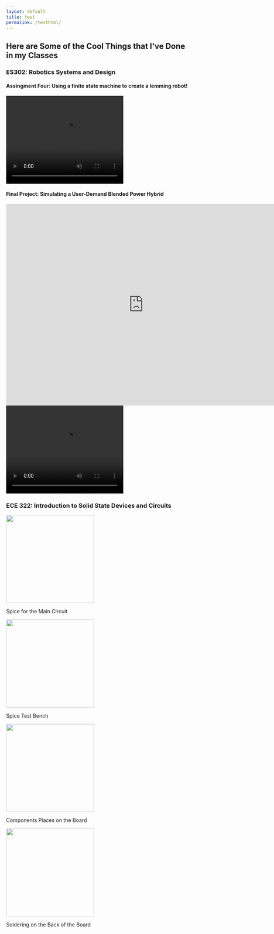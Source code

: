 ```yaml
---
layout: default
title: test
permalink: /testhtml/
---
```


## Here are Some of the Cool Things that I've Done in my Classes

### ES302: Robotics Systems and Design

#### Assingment Four: Using a finite state machine to create a lemming robot!

<video width="320" height="240" controls>
    <source src="https://r3dotstone.github.io/portfolio/media/ES302_A04_2_comped1.mp4" type="video/mp4">
    Your browser does not support the video tag.
</video> 

#### Final Project: Simulating a User-Demand Blended Power Hybrid

<embed src="https://drive.google.com/viewerng/viewer?embedded=true&url=https://r3dotstone.github.io/portfolio/media/ES302_Stone_FinalPoster.pdf" width="750" height="550">

<video width="320" height="240" controls>
    <source src="https://r3dotstone.github.io/portfolio/media/G__.shortcut-targets-by-id_1_PeZcmc5YVnmj6_6Aui8IlOqeOcDBKTt_ES302_Stone_FinalProject_WeBots_worlds_highwayOvertake_mod.wbt (FinalProject_WeBots) - Webots R2022a 2023-02-24 10-25-02.mp4" type="video/mp4">
    Your browser does not support the video tag.
</video>

### ECE 322: Introduction to Solid State Devices and Circuits

<img src="https://r3dotstone.github.io/portfolio/media/SPICE1.png" height="240" >
<p> Spice for the Main Circuit </p>

<img src="https://r3dotstone.github.io/portfolio/media/SPICE2.png" height="240" >
<p> Spice Test Bench </p>

<img src="https://r3dotstone.github.io/portfolio/media/CIRC1.jpg" height="240" >
<p> Components Places on the Board </p>

<img src="https://r3dotstone.github.io/portfolio/media/CIRC2.jpeg" height="240" >
<p> Soldering on the Back of the Board </p>
